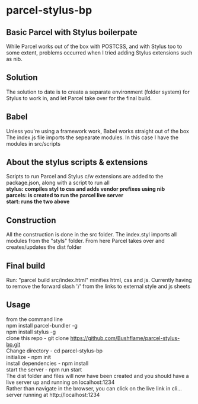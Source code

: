 # parcel-stylus-bp
## Basic Parcel with Stylus boilerpate  
While Parcel works out of the box with POSTCSS, and with Stylus too to some extent, problems occurred when I tried adding Stylus extensions such as nib.

## Solution
The solution to date is to create a separate environment (folder system) for Stylus to work in, and let Parcel take over for the final build.

## Babel
Unless you're using a framework work, Babel works straight out of the box  
The index.js file imports the sepearate modules. In this case I have the modules in src/scripts

## About the stylus scripts & extensions
Scripts to run Parcel and Stylus c/w extensions are added to the package.json, along with a script to run all  
**stylus: compiles styl to css and adds vendor prefixes using nib**  
**parcels: is created to run the parcel live server**  
**start: runs the two above**  

## Construction
All the construction is done in the src folder. The index.styl imports all modules from the "styls" folder. From here Parcel takes over and creates/updates the dist folder

## Final build
Run: "parcel build src/index.html" minifies html, css and js. Currently having to remove the forward slash '/' from the links to external style and js sheets

## Usage
from the command line    
    npm install parcel-bundler -g  
    npm install stylus -g  
    clone this repo - git clone  https://github.com/Bushflame/parcel-stylus-bp.git  
    Change directory - cd parcel-stylus-bp  
    initialize -  npm init  
    install dependencies - npm install  
    start the server - npm run start  
The dist folder and files will now have been created and you should have a live server up and running on localhost:1234  
Rather than navigate in the browser, you can click on the live link in cli...  
server running at http://localhost:1234
